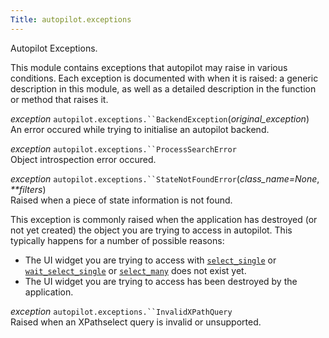 ```yaml
---
Title: autopilot.exceptions
---
```

        
<span id="autopilot-exceptions-autopilot-exceptions"></span>
Autopilot Exceptions.

This module contains exceptions that autopilot may raise in various conditions. Each exception is documented with when it is raised: a generic description in this module, as well as a detailed description in the function or method that raises it.

 *exception* `autopilot.exceptions.``BackendException`(*original\_exception*)<a href="#autopilot.exceptions.BackendException" class="headerlink" title="Permalink to this definition"></a>  
An error occured while trying to initialise an autopilot backend.

<!-- -->

 *exception* `autopilot.exceptions.``ProcessSearchError`<a href="#autopilot.exceptions.ProcessSearchError" class="headerlink" title="Permalink to this definition"></a>  
Object introspection error occured.

<!-- -->

 *exception* `autopilot.exceptions.``StateNotFoundError`(*class\_name=None*, *\*\*filters*)<a href="#autopilot.exceptions.StateNotFoundError" class="headerlink" title="Permalink to this definition"></a>  
Raised when a piece of state information is not found.

This exception is commonly raised when the application has destroyed (or not yet created) the object you are trying to access in autopilot. This typically happens for a number of possible reasons:

-   The UI widget you are trying to access with <a href="../../1.5.0/autopilot.introspection.ProxyBase.md#autopilot.introspection.ProxyBase.select_single" class="reference internal" title="autopilot.introspection.ProxyBase.select_single"><code class="xref py py-meth docutils literal">select_single</code></a> or <a href="../../1.5.0/autopilot.introspection.ProxyBase.md#autopilot.introspection.ProxyBase.wait_select_single" class="reference internal" title="autopilot.introspection.ProxyBase.wait_select_single"><code class="xref py py-meth docutils literal">wait_select_single</code></a> or <a href="../../1.5.0/autopilot.introspection.ProxyBase.md#autopilot.introspection.ProxyBase.select_many" class="reference internal" title="autopilot.introspection.ProxyBase.select_many"><code class="xref py py-meth docutils literal">select_many</code></a> does not exist yet.
-   The UI widget you are trying to access has been destroyed by the application.

<!-- -->

 *exception* `autopilot.exceptions.``InvalidXPathQuery`<a href="#autopilot.exceptions.InvalidXPathQuery" class="headerlink" title="Permalink to this definition"></a>  
Raised when an XPathselect query is invalid or unsupported.

